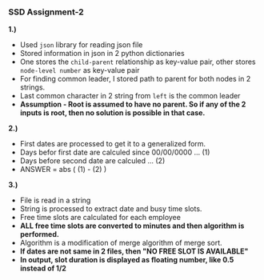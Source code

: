 ### SSD Assignment-2
**1.)**
- Used `json` library for reading json file
- Stored information in json in 2 python dictionaries
- One stores the `child-parent` relationship as key-value pair, other stores `node-level number` as key-value pair
- For finding common leader, I stored path to parent for both nodes in 2 strings. 
- Last common character in 2 string from `left` is the common leader
- **Assumption - Root is assumed to have no parent. So if any of the 2 inputs is root, then no solution is possible in that case.**

**2.)** 
- First dates are processed to get it to a generalized form.
- Days befor first date are calculed since 00/00/0000 ... (1)
- Days before second date are calculed  ... (2)
- ANSWER = abs ( (1) - (2) ) 

**3.)** 
- File is read in a string
- String is processed to extract date and busy time slots.
- Free time slots are calculated for each employee
- **ALL free time slots are converted to minutes and then algorithm is performed.**
- Algorithm is a modification of merge algorithm of merge sort.
- **If dates are not same in 2 files, then "NO FREE SLOT IS AVAILABLE"**
- **In output, slot duration is displayed as floating number, like 0.5 instead of 1/2**
